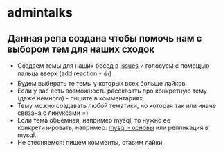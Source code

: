 # admintalks

## Данная репа создана чтобы помочь нам с выбором тем для наших сходок
* Создаем темы для наших бесед в [issues](https://github.com/IzhAdmin/admintalks/issues) и голосуем с помощью пальца вверх (add reaction - :+1:)
* Будем выбирать те темы у которых всех больше лайков.
* Если у вас есть возможность рассказать про конкретную тему (даже немного) - пишите в комментариях.
* Тему можно создавать любой тематики, но которая так или иначе связана с линуксами =)
* Если тема объемная, например mysql, то нужно ее конкретизировать, например: [mysql - основы](../../issues/14) или репликация в mysql.
* Не стесняемся: пишем комменты, ставим лайки

